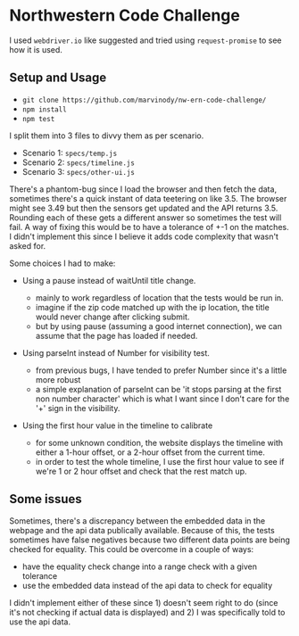# Northwestern Code Challenge

I used `webdriver.io` like suggested and tried using `request-promise` to see how it is used.

## Setup and Usage

- `git clone https://github.com/marvinody/nw-ern-code-challenge/`
- `npm install`
- `npm test`

I split them into 3 files to divvy them as per scenario.

- Scenario 1: `specs/temp.js`
- Scenario 2: `specs/timeline.js`
- Scenario 3: `specs/other-ui.js`

There's a phantom-bug since I load the browser and then fetch the data, sometimes there's a quick instant of data teetering on like 3.5. The browser might see 3.49 but then the sensors get updated and the API returns 3.5. Rounding each of these gets a different answer so sometimes the test will fail.
A way of fixing this would be to have a tolerance of +-1 on the matches. I didn't implement this since I believe it adds code complexity that wasn't asked for.

Some choices I had to make:

- Using a pause instead of waitUntil title change.

  - mainly to work regardless of location that the tests would be run in.
  - imagine if the zip code matched up with the ip location, the title would never change after clicking submit.
  - but by using pause (assuming a good internet connection), we can assume that the page has loaded if needed.

- Using parseInt instead of Number for visibility test.

  - from previous bugs, I have tended to prefer Number since it's a little more robust
  - a simple explanation of parseInt can be 'it stops parsing at the first non number character' which is what I want since I don't care for the '+' sign in the visibility.

- Using the first hour value in the timeline to calibrate
  - for some unknown condition, the website displays the timeline with either a 1-hour offset, or a 2-hour offset from the current time.
  - in order to test the whole timeline, I use the first hour value to see if we're 1 or 2 hour offset and check that the rest match up.

## Some issues

Sometimes, there's a discrepancy between the embedded data in the webpage and the api data publically available. Because of this, the tests sometimes have false negatives because two different data points are being checked for equality. This could be overcome in a couple of ways:

- have the equality check change into a range check with a given tolerance
- use the embedded data instead of the api data to check for equality

I didn't implement either of these since 1) doesn't seem right to do (since it's not checking if actual data is displayed) and 2) I was specifically told to use the api data.
